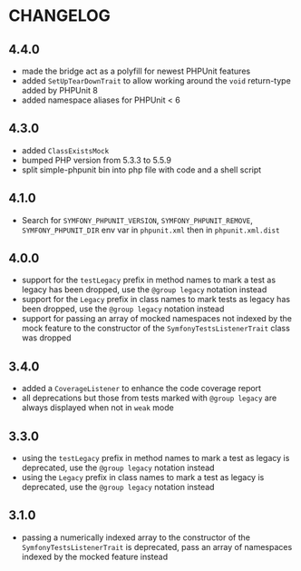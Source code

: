 CHANGELOG
=========

4.4.0
-----

 * made the bridge act as a polyfill for newest PHPUnit features
 * added `SetUpTearDownTrait` to allow working around the `void` return-type added by PHPUnit 8
 * added namespace aliases for PHPUnit < 6

4.3.0
-----

 * added `ClassExistsMock`
 * bumped PHP version from 5.3.3 to 5.5.9 
 * split simple-phpunit bin into php file with code and a shell script

4.1.0
-----

 * Search for `SYMFONY_PHPUNIT_VERSION`, `SYMFONY_PHPUNIT_REMOVE`,
   `SYMFONY_PHPUNIT_DIR` env var in `phpunit.xml` then in `phpunit.xml.dist`

4.0.0
-----

 * support for the `testLegacy` prefix in method names to mark a test as legacy
   has been dropped, use the `@group legacy` notation instead
 * support for the `Legacy` prefix in class names to mark tests as legacy has
   been dropped, use the `@group legacy` notation instead
 * support for passing an array of mocked namespaces not indexed by the mock
   feature to the constructor of the `SymfonyTestsListenerTrait` class was
   dropped

3.4.0
-----

 * added a `CoverageListener` to enhance the code coverage report
 * all deprecations but those from tests marked with `@group legacy` are always
   displayed when not in `weak` mode

3.3.0
-----

 * using the `testLegacy` prefix in method names to mark a test as legacy is
   deprecated, use the `@group legacy` notation instead
 * using the `Legacy` prefix in class names to mark a test as legacy is deprecated,
   use the `@group legacy` notation instead

3.1.0
-----

 * passing a numerically indexed array to the constructor of the `SymfonyTestsListenerTrait`
   is deprecated, pass an array of namespaces indexed by the mocked feature instead
